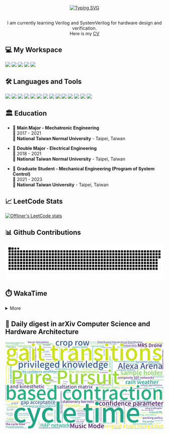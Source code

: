 <p align="center">
  <a href="https://git.io/typing-svg"><img src="https://readme-typing-svg.demolab.com?font=Fira+Code&size=50&pause=1000&color=040C10&center=true&vCenter=true&width=600&height=100&lines=Hi+%F0%9F%91%8B%2C+I'm+Offliner;Nice+to+meet+you!" alt="Typing SVG"/></a>
</p>

<p align='center'>
  <br>I am currently learning Verilog and SystemVerilog for hardware design and verification.</br>
  Here is my <a href="https://drive.google.com/file/d/1CskMJK65YNuP7bsHRTsedUMsb9e_5hPN/view?usp=share_link" target="_blank">CV</a>
</p>

<h2 align="left">💻 My Workspace</h2>
<p align='left'>
  <img src="https://img.shields.io/badge/windows%2011-%230078D6.svg?&style=for-the-badge&logo=windows&logoColor=white" />
  <img src="https://img.shields.io/badge/Ubuntu%2020.04-E95420.svg?style=for-the-badge&logo=ubuntu&logoColor=white" />
  <img src="https://img.shields.io/badge/intel-core%20i5%2012th-%230071C5.svg?&style=for-the-badge&logo=intel&logoColor=white" />
  <img src="https://img.shields.io/badge/RAM-16GB-%230071C5.svg?&style=for-the-badge&logoColor=white" />
  <img src="https://img.shields.io/badge/nvidia-gtx%203050-%2376B900.svg?&style=for-the-badge&logo=nvidia&logoColor=white" />
</p>

<h2 align="left">🛠️ Languages and Tools</h2>
<p align='left'>
  <img src="https://custom-icon-badges.demolab.com/badge/verilog-blue.svg?logo=verilog&style=for-the-badge&logoColor=white" />
  <img src="https://custom-icon-badges.demolab.com/badge/systemverilog-black.svg?logo=systemverilog&style=for-the-badge&logoColor=white" />
  <img src="https://img.shields.io/badge/C-00599C?style=for-the-badge&logo=c&logoColor=white" />
  <img src="https://img.shields.io/badge/C%2B%2B-00599C?style=for-the-badge&logo=c%2B%2B&logoColor=white" />
  <img src="https://img.shields.io/badge/Python-FFD43B?style=for-the-badge&logo=python&logoColor=blue" />
  <img src="https://img.shields.io/badge/PyTorch-EE4C2C?style=for-the-badge&logo=PyTorch&logoColor=white" />
  <img src="https://img.shields.io/badge/TensorFlow-FF6F00?style=for-the-badge&logo=TensorFlow&logoColor=white" />
  <img src="https://img.shields.io/badge/GIT-E44C30?style=for-the-badge&logo=git&logoColor=white" />
  <img src="https://img.shields.io/badge/Qt-41CD52?style=for-the-badge&logo=qt&logoColor=white" />
  <img src="https://custom-icon-badges.demolab.com/badge/matlab-yellow.svg?logo=matlab_1&style=for-the-badge" />
  <img src="https://custom-icon-badges.demolab.com/badge/modelsim-F2F3F4.svg?logo=modelsim_1&style=for-the-badge" />
  <img src="https://custom-icon-badges.demolab.com/badge/synopsys-purple.svg?logo=synopsys&style=for-the-badge&logoColor=white" />
  <img src="https://custom-icon-badges.demolab.com/badge/cadence-silver.svg?logo=cadence&style=for-the-badge" />
  <img src="https://custom-icon-badges.demolab.com/badge/solidworks-FF3333.svg?logo=solidworks&style=for-the-badge&logoColor=white" />
</p>

## 🏛️ Education
- 📖 **Main Major - Mechatronic Engineering**\
📆 2017 - 2021\
🏫 **National Taiwan Normal University** - Taipei, Taiwan

- 📖 **Double Major - Electrical Engineering**\
📆 2018 - 2021\
🏫 **National Taiwan Normal University** - Taipei, Taiwan

- 📖 **Graduate Student - Mechanical Engineering (Program of System Control)**\
📆 2021 - 2023\
🏫 **National Taiwan University** - Taipei, Taiwan

<h2 align="left">📈 LeetCode Stats</h2>

[![Offliner's LeetCode stats](https://leetcode-stats-six.vercel.app/?username=offliner)](https://leetcode.com/)

<h2 align="left">📊 Github Contributions</h2>

![GitHub Snake Light](https://github.com/Offliners/Offliners/blob/output/github-contribution-grid-snake.svg)

<!-- ![](./profile-3d-contrib/profile-season-animate.svg) -->

<h2 align="left">⏱️ WakaTime</h2>

<details>
<summary>More</summary>

<!--START_SECTION:waka-->
![Code Time](http://img.shields.io/badge/Code%20Time-917%20hrs%2034%20mins-blue)

![Profile Views](http://img.shields.io/badge/Profile%20Views-31-blue)

**🐱 My GitHub Data** 

> 📦 6.9 MB Used in GitHub's Storage 
 > 
> 🏆 1,250 Contributions in the Year 2023
 > 
> 💼 Opted to Hire
 > 
> 📜 48 Public Repositories 
 > 
> 🔑 28 Private Repositories 
 > 
📊 **This Week I Spent My Time On** 

```text
🕑︎ Time Zone: Asia/Taipei

💬 Programming Languages: 
Markdown                 5 hrs 38 mins       ███████████████████████░░   91.93 % 
V                        29 mins             ██░░░░░░░░░░░░░░░░░░░░░░░   08.07 % 

🔥 Editors: 
VS Code                  6 hrs 7 mins        █████████████████████████   100.00 % 

🐱‍💻 Projects: 
HDLBits-writeup          6 hrs 7 mins        █████████████████████████   100.00 % 

💻 Operating System: 
Windows                  6 hrs 7 mins        █████████████████████████   100.00 % 
```

**I Mostly Code in Python** 

```text
Python                   29 repos            ██████████░░░░░░░░░░░░░░░   38.16 % 
C++                      24 repos            ████████░░░░░░░░░░░░░░░░░   31.58 % 
Jupyter Notebook         6 repos             ██░░░░░░░░░░░░░░░░░░░░░░░   07.89 % 
Verilog                  3 repos             █░░░░░░░░░░░░░░░░░░░░░░░░   03.95 % 
SystemVerilog            1 repo              ░░░░░░░░░░░░░░░░░░░░░░░░░   01.32 % 
```




 Last Updated on 30/12/2023 18:33:33 UTC
<!--END_SECTION:waka-->

</details>

## 📃 Daily digest in arXiv Computer Science and Hardware Architecture
<img src="https://github.com/Offliners/Offliners/blob/word-cloud/wordcloud/wordcloud.png" alt="Word Cloud">
